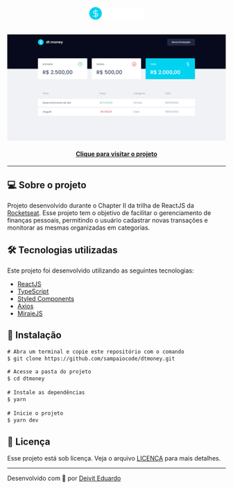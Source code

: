<div align="center">
  <img src="src/assets/logo.svg" width="25%" alt="dt money">
</div>

<br>

![Resultado final do projeto](.github/preview.png)

<h4 align="center"><a href="https://dtmoney-sampaiocode.vercel.app">Clique para visitar o projeto</a></h4>

---

## 💻 Sobre o projeto

Projeto desenvolvido durante o Chapter II da trilha de ReactJS da [Rocketseat](https://www.rocketseat.com.br/). Esse projeto tem o objetivo de facilitar o gerenciamento de finanças pessoais, permitindo o usuário cadastrar novas transações e monitorar as mesmas organizadas em categorias.

## 🛠️ Tecnologias utilizadas

Este projeto foi desenvolvido utilizando as seguintes tecnologias:

- [ReactJS](https://reactjs.org/)
- [TypeScript](https://www.typescriptlang.org/)
- [Styled Components](https://styled-components.com/)
- [Axios](https://github.com/axios/axios)
- [MirajeJS](https://miragejs.com/)

## 🚀 Instalação

```
# Abra um terminal e copie este repositório com o comando
$ git clone https://github.com/sampaiocode/dtmoney.git
```

```
# Acesse a pasta do projeto
$ cd dtmoney

# Instale as dependências
$ yarn

# Inicie o projeto
$ yarn dev
```

## 📝 Licença

Esse projeto está sob licença. Veja o arquivo [LICENÇA](LICENSE) para mais detalhes.

---

Desenvolvido com 💙 por [Deivit Eduardo](https://github.com/sampaiocode)
